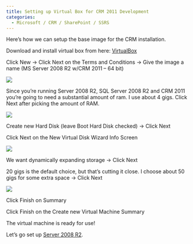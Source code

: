 ```yaml
---
title: Setting up Virtual Box for CRM 2011 Development
categories:
  - Microsoft / CRM / SharePoint / SSRS
---
```



Here’s how we can setup the base image for the CRM installation.

Download and install virtual box from here: [VirtualBox][1]

 [1]: http://www.virtualbox.org/wiki/Downloads

Click New -> Click Next on the Terms and Conditions -> Give the image a name (MS Server 2008 R2 w/CRM 2011 – 64 bit)

![][3]

 [3]: /assets/img/old/VB_Setup_New2.png

Since you’re running Server 2008 R2, SQL Server 2008 R2 and CRM 2011 you’re going to need a substantial amount of ram. I use about 4 gigs. Click Next after picking the amount of RAM.

![][4]

 [4]: /assets/img/old/VM_Setup_RAM.png

Create new Hard Disk (leave Boot Hard Disk checked) -> Click Next

Click Next on the New Virtual Disk Wizard Info Screen

![][5]

 [5]: /assets/img/old/VM_Setup_HD_Storage.png

We want dynamically expanding storage -> Click Next

20 gigs is the default choice, but that’s cutting it close. I choose about 50 gigs for some extra space -> Click Next

![][6]

 [6]: /assets/img/old/VM_Setup_Location_Size.png

Click Finish on Summary

Click Finish on the Create new Virtual Machine Summary

The virtual machine is ready for use!

Let’s go set up [Server 2008 R2][7].

 [7]: http://www.ryanonrails.com/2011/02/21/server-2008-r2-setup-installation-for-crm-2011-development/